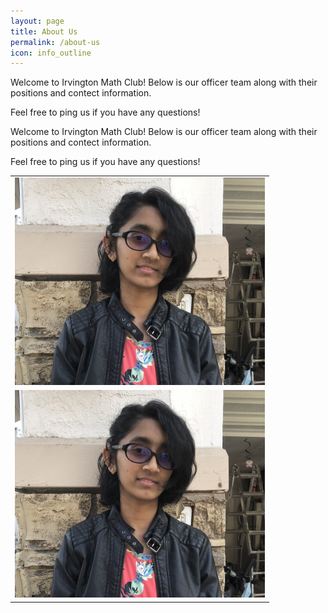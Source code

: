 ```yaml
---
layout: page
title: About Us
permalink: /about-us
icon: info_outline
---
```

<tr align="center">
  <td >
    <p> Welcome to Irvington Math Club! Below is our officer team along with their positions and contect information.

Feel free to ping us if you have any questions!
    </p>
  </td>
</tr>
Welcome to Irvington Math Club! Below is our officer team along with their positions and contect information.

Feel free to ping us if you have any questions!

<table cellpadding="0" cellspacing="0" border="0" width="100%", align="center">
<tr align="center">
  <td >
    <img src="./assets/images/AnanyaHeadshotIMC.JPG" alt="Ananya Kulshrestha" width="400">
  </td>
</tr>
<tr align="center">
  <td >
    <img src="./assets/images/AnanyaHeadshotIMC.JPG" alt="Ananya Kulshrestha" width="400">
  </td>
</tr>
</table>


